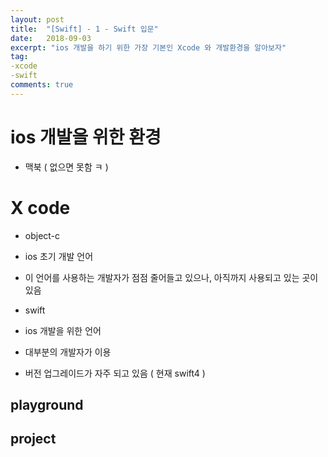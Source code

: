 ```yaml
---
layout: post
title:  "[Swift] - 1 - Swift 입문"
date:   2018-09-03
excerpt: "ios 개발을 하기 위한 가장 기본인 Xcode 와 개발환경을 알아보자"
tag:
-xcode
-swift
comments: true
---
```


# ios 개발을 위한 환경
- 맥북 ( 없으면 못함 ㅋ )

# X code

- object-c
 - ios 초기 개발 언어
 - 이 언어를 사용하는 개발자가 점점 줄어들고 있으나, 아직까지 사용되고 있는 곳이 있음

- swift
 - ios 개발을 위한 언어
 - 대부분의 개발자가 이용
 - 버전 업그레이드가 자주 되고 있음 ( 현재 swift4 )
 
## playground

## project

